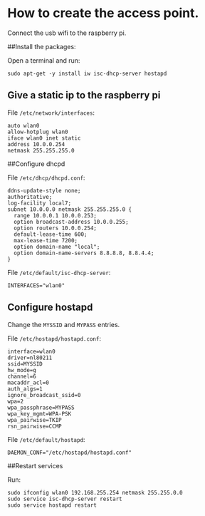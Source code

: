 # How to create the access point.

Connect the usb wifi to the raspberry pi.

##Install the packages:

Open a terminal and run:

    sudo apt-get -y install iw isc-dhcp-server hostapd


## Give a static ip to the raspberry pi

File `/etc/network/interfaces`:

    auto wlan0
    allow-hotplug wlan0
    iface wlan0 inet static
    address 10.0.0.254
    netmask 255.255.255.0

##Configure dhcpd

File `/etc/dhcp/dhcpd.conf`:

    ddns-update-style none;
    authoritative;
    log-facility local7;
    subnet 10.0.0.0 netmask 255.255.255.0 {
      range 10.0.0.1 10.0.0.253;
      option broadcast-address 10.0.0.255;
      option routers 10.0.0.254;
      default-lease-time 600;
      max-lease-time 7200;
      option domain-name "local";
      option domain-name-servers 8.8.8.8, 8.8.4.4;
    }

File `/etc/default/isc-dhcp-server`:

    INTERFACES="wlan0"

## Configure hostapd

Change the `MYSSID` and `MYPASS` entries.

File `/etc/hostapd/hostapd.conf`:

    interface=wlan0
    driver=nl80211
    ssid=MYSSID
    hw_mode=g
    channel=6
    macaddr_acl=0
    auth_algs=1
    ignore_broadcast_ssid=0
    wpa=2
    wpa_passphrase=MYPASS
    wpa_key_mgmt=WPA-PSK
    wpa_pairwise=TKIP
    rsn_pairwise=CCMP

File `/etc/default/hostapd`:

    DAEMON_CONF="/etc/hostapd/hostapd.conf"

##Restart services

Run:

    sudo ifconfig wlan0 192.168.255.254 netmask 255.255.0.0
    sudo service isc-dhcp-server restart
    sudo service hostapd restart
